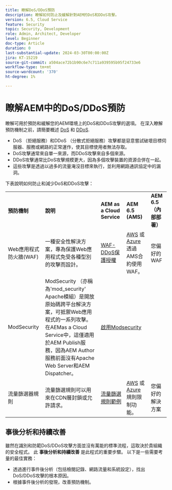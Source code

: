 ```yaml
---
title: 瞭解DoS/DDoS預防
description: 瞭解如何防止及緩解針對AEM的DoS和DDoS攻擊。
version: 6.5, Cloud Service
feature: Security
topic: Security, Development
role: Admin, Architect, Developer
level: Beginner
doc-type: Article
duration: 0
last-substantial-update: 2024-03-30T00:00:00Z
jira: KT-15219
source-git-commit: a504ace72b1b90c6e7c711a939595b95f24733e6
workflow-type: tm+mt
source-wordcount: '370'
ht-degree: 1%

---
```



# 瞭解AEM中的DoS/DDoS預防

瞭解可用於預防和緩解您的AEM環境上的DoS和DDoS攻擊的選項。 在深入瞭解預防機制之前，請簡要概述 [DoS](https://developer.mozilla.org/en-US/docs/Glossary/DOS_attack) 和 [DDoS](https://developer.mozilla.org/en-US/docs/Glossary/Distributed_Denial_of_Service).

- DoS （拒絕服務）和DDoS （分散式拒絕服務）攻擊都是惡意嘗試破壞目標伺服器、服務或網路的正常運作，使其目標使用者無法存取。
- DoS攻擊通常來自單一來源，而DDoS攻擊來自多個來源。
- DDoS攻擊通常比DoS攻擊規模更大，因為多個攻擊裝置的資源合併在一起。
- 這些攻擊是透過以過多的流量淹沒目標來執行，並利用網路通訊協定中的漏洞。

下表說明如何防止和減少DoS和DDoS攻擊：

<table>
    <tbody>
        <tr>
            <td><strong>預防機制</strong></td>
            <td><strong>說明</strong></td>
            <td><strong>AEM as a Cloud Service </strong></td>
            <td><strong>AEM 6.5 (AMS)</strong></td>
            <td><strong>AEM 6.5 （內部部署）</strong></td>
        </tr>
        <tr>
            <td>Web應用程式防火牆(WAF)</td>
            <td>一種安全性解決方案，專為保護Web應用程式免受各種型別的攻擊而設計。</td>
            <td>
            <a href="https://experienceleague.adobe.com/en/docs/experience-manager-learn/cloud-service/security/traffic-filter-and-waf-rules/examples-and-analysis#waf-rules" target="_blank">WAF-DDoS保護授權</a></td>
            <td><a href="https://docs.aws.amazon.com/waf/" target="_blank">AWS</a> 或 <a href="https://azure.microsoft.com/en-us/products/web-application-firewall" target="_blank">Azure</a> 透過AMS合約使用WAF。</td>
            <td>您偏好的WAF</td>
        </tr>
        <tr>
            <td>ModSecurity</td>
            <td>ModSecurity （亦稱為'mod_security' Apache模組）是開放原始碼跨平台解決方案，可抵禦Web應用程式的一系列攻擊。<br/> 在AEMas a Cloud Service中，這僅適用於AEM Publish服務，因為AEM Author服務前面沒有Apache Web Server和AEM Dispatcher。</td>
            <td colspan="3"><a href="https://experienceleague.adobe.com/en/docs/experience-manager-learn/foundation/security/modsecurity-crs-dos-attack-protection" target="_blank">啟用Modsecurity </a></td>
        </tr>
        <tr>
            <td>流量篩選器規則</td>
            <td>流量篩選規則可以用來在CDN層封鎖或允許請求。</td>
            <td><a href="https://experienceleague.adobe.com/en/docs/experience-manager-learn/cloud-service/security/traffic-filter-and-waf-rules/examples-and-analysis" target="_blank">流量篩選規則範例</a></td>
            <td><a href="https://docs.aws.amazon.com/waf/latest/developerguide/waf-rule-statement-type-rate-based.html" target="_blank">AWS</a> 或 <a href="https://learn.microsoft.com/en-us/azure/web-application-firewall/ag/rate-limiting-overview" target="_blank">Azure</a> 規則限制功能。</td>
            <td>您偏好的解決方案</td>
        </tr>
    </tbody>
</table>

## 事後分析和持續改善

雖然在識別和防範DoS/DDoS攻擊方面並沒有萬能的標準流程，這取決於貴組織的安全程式。 此 **事後分析和持續改善** 是此程式的重要步驟。 以下是一些需要考量的最佳實務：

- 透過進行事件後分析（包括檢閱記錄、網路流量和系統設定），找出DoS/DDoS攻擊的根本原因。
- 根據事件後分析的發現，改善預防機制。

